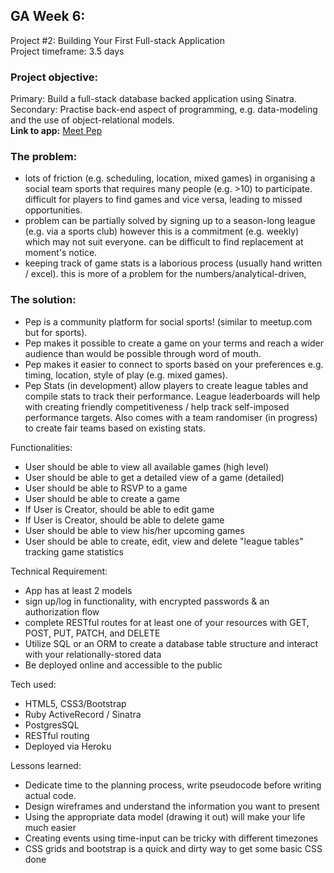 ## GA Week 6:  
Project #2: Building Your First Full-stack Application  
Project timeframe: 3.5 days  

### Project objective:  
Primary: Build a full-stack database backed application using Sinatra.  
Secondary: Practise back-end aspect of programming, e.g. data-modeling and the use of object-relational models.  
**Link to app:** [Meet Pep](https://meet-pep.herokuapp.com/)

### The problem:
- lots of friction (e.g. scheduling, location, mixed games) in organising a social team sports that requires many people (e.g. >10) to participate. difficult for players to find games and vice versa, leading to missed opportunities.
- problem can be partially solved by signing up to a season-long league (e.g. via a sports club) however this is a commitment (e.g. weekly) which may not suit everyone. can be difficult to find replacement at moment's notice.
- keeping track of game stats is a laborious process (usually hand written / excel). this is more of a problem for the numbers/analytical-driven,

### The solution:
- Pep is a community platform for social sports! (similar to meetup.com but for sports). 
- Pep makes it possible to create a game on your terms and reach a wider audience than would be possible through word of mouth.
- Pep makes it easier to connect to sports based on your preferences e.g. timing, location, style of play (e.g. mixed games).
- Pep Stats (in development) allow players to create league tables and compile stats to track their performance. League leaderboards will help with creating friendly competitiveness / help track self-imposed performance targets.
Also comes with a team randomiser (in progress) to create fair teams based on existing stats. 

Functionalities:
- User should be able to view all available games (high level)
- User should be able to get a detailed view of a game (detailed)
- User should be able to RSVP to a game
- User should be able to create a game
- If User is Creator, should be able to edit game
- If User is Creator, should be able to delete game
- User should be able to view his/her upcoming games
- User should be able to create, edit, view and delete "league tables" tracking game statistics

Technical Requirement:
- App has at least 2 models
- sign up/log in functionality, with encrypted passwords & an authorization flow
- complete RESTful routes for at least one of your resources with GET, POST, PUT, PATCH, and DELETE
- Utilize SQL or an ORM to create a database table structure and interact with your relationally-stored data
- Be deployed online and accessible to the public

Tech used:
- HTML5, CSS3/Bootstrap
- Ruby ActiveRecord / Sinatra
- PostgresSQL
- RESTful routing
- Deployed via Heroku

Lessons learned:
- Dedicate time to the planning process, write pseudocode before writing actual code.
- Design wireframes and understand the information you want to present 
- Using the appropriate data model (drawing it out) will make your life much easier
- Creating events using time-input can be tricky with different timezones
- CSS grids and bootstrap is a quick and dirty way to get some basic CSS done 
